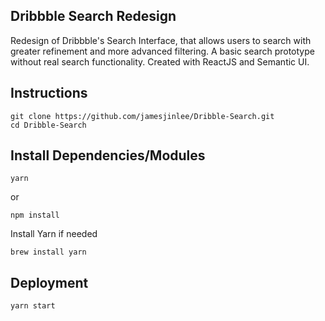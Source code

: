 ## Dribbble Search Redesign

Redesign of Dribbble's Search Interface, that allows users to search with greater refinement and more advanced filtering. A basic search prototype without real search functionality. Created with ReactJS and Semantic UI.

## Instructions

```
git clone https://github.com/jamesjinlee/Dribble-Search.git
cd Dribble-Search
```

## Install Dependencies/Modules

```
yarn
```
or

```
npm install
```

Install Yarn if needed
```
brew install yarn
```

## Deployment

```
yarn start
```



